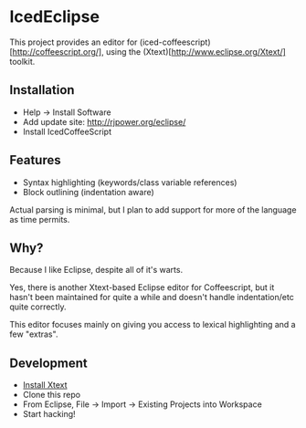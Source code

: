 # IcedEclipse

This project provides an editor for 
(iced-coffeescript)[http://coffeescript.org/], using the 
(Xtext)[http://www.eclipse.org/Xtext/] toolkit.

## Installation

* Help -> Install Software
* Add update site: http://rjpower.org/eclipse/
* Install IcedCoffeeScript

## Features

* Syntax highlighting (keywords/class variable references)
* Block outlining (indentation aware)

Actual parsing is minimal, but I plan to add support for
more of the language as time permits.

## Why?

Because I like Eclipse, despite all of it's warts.  

Yes, there is another Xtext-based Eclipse editor for Coffeescript, but it 
hasn't been maintained for quite a while and doesn't handle indentation/etc
quite correctly.

This editor focuses mainly on giving you access to lexical highlighting and 
a few "extras".

## Development

* [Install Xtext](http://www.eclipse.org/Xtext/download.html)
* Clone this repo
* From Eclipse, File -> Import -> Existing Projects into Workspace
* Start hacking!
